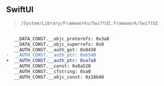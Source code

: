 ## SwiftUI

> `/System/Library/Frameworks/SwiftUI.framework/SwiftUI`

```diff

   __DATA_CONST.__objc_protorefs: 0x3a8
   __DATA_CONST.__objc_superrefs: 0x8
   __AUTH_CONST.__auth_got: 0x8438
-  __AUTH_CONST.__auth_ptr: 0xb540
+  __AUTH_CONST.__auth_ptr: 0xa7a8
   __AUTH_CONST.__const: 0x8a520
   __AUTH_CONST.__cfstring: 0xa0
   __AUTH_CONST.__objc_const: 0x18b48

```
